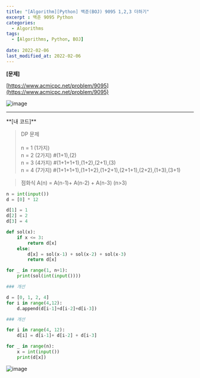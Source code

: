 ```yaml
---
title: "[Algorithm][Python] 백준(BOJ) 9095 1,2,3 더하기"
excerpt : 백준 9095 Python
categories:
  - Algorithms
tags:
  - [Algorithms, Python, BOJ]
  
date: 2022-02-06
last_modified_at: 2022-02-06
---
```


**[문제]**

[https://www.acmicpc.net/problem/9095](https://www.acmicpc.net/problem/9095)

![image](https://user-images.githubusercontent.com/31675698/152673307-1c4a3bab-994a-41c2-8aa0-a66e039417dc.png)


<hr>
**[내 코드]**


>DP 문제<br/><br/>
>n = 1 (1가지)<br/>
n = 2 (2가지) #(1+1),(2)<br/>
n = 3 (4가지) #(1+1+1+1),(1+2),(2+1),(3)<br/>
n = 4 (7가지) #(1+1+1+1),(1+1+2),(1+2+1),(2+1+1),(2+2),(1+3),(3+1)<br/>

> 점화식 A(n) = A(n-1)+ A(n-2) + A(n-3) (n>3)

```python
n = int(input())
d = [0] * 12

d[1] = 1
d[2] = 2
d[3] = 4

def sol(x):
    if x <= 3:
        return d[x]
    else: 
        d[x] = sol(x-1) + sol(x-2) + sol(x-3)
        return d[x]

for _ in range(1, n+1):
    print(sol(int(input())))
```

```python
### 개선

d = [0, 1, 2, 4]
for i in range(4,12):
    d.append(d[i-1]+d[i-2]+d[i-3])
```
```python
### 개선

for i in range(4, 12):
    d[i] = d[i-1]+ d[i-2] + d[i-3]

for _ in range(n):
    x = int(input())
    print(d[x])
```

![image](https://user-images.githubusercontent.com/31675698/152673280-3d3b7f92-4749-421b-a6a5-fbfaae7e3a5a.png)

